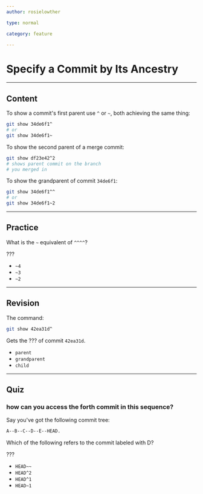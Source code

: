 ```yaml
---
author: rosielowther

type: normal

category: feature

---
```


# Specify a Commit by Its Ancestry

---

## Content

To show a commit's first parent use `^` or `~`, both achieving the same thing:

```bash
git show 34de6f1^
# or
git show 34de6f1~
```

To show the second parent of a merge commit:

```bash
git show df23e42^2
# shows parent commit on the branch
# you merged in
```

To show the grandparent of commit `34de6f1`:

```bash
git show 34de6f1^^
# or
git show 34de6f1~2
```


---

## Practice

What is the `~` equivalent of `^^^^`?

???

- `~4`
- `~3`
- `~2`

---

## Revision

The command:

```bash
git show 42ea31d^
```

Gets the ??? of commit `42ea31d`.

- `parent`
- `grandparent`
- `child`


---

## Quiz

### how can you access the forth commit in this sequence?


Say you've got the following commit tree:

```bash
A--B--C--D--E--HEAD.
```

Which of the following refers to the commit labeled with D?

???

- `HEAD~~`
- `HEAD^2`
- `HEAD^1`
- `HEAD~1`
